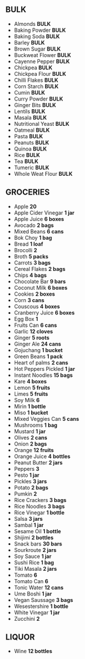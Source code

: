 ## BULK
- Almonds 				**BULK**
- Baking Powder 		**BULK**
- Baking Soda 			**BULK**
- Barley 				**BULK**
- Brown Sugar 			**BULK**
- Buckweat Flower  		**BULK**
- Cayenne Pepper 		**BULK**
- Chickpea 				**BULK**
- Chickpea Flour 		**BULK**
- Chilli Flakes 		**BULK**
- Corn Starch 			**BULK**
- Cumin 				**BULK**
- Curry Powder 			**BULK**
- Ginger Bits 			**BULK**
- Lentils 				**BULK**
- Masala 				**BULK**
- Nutritional Yeast 	**BULK**
- Oatmeal 				**BULK**
- Pasta 				**BULK**
- Peanuts 				**BULK**
- Quinoa 				**BULK**
- Rice 					**BULK**
- Tea 					**BULK**
- Tumeric 				**BULK**
- Whole Weat Flour 		**BULK**

## GROCERIES
- Apple					**20**
- Apple Cider Vinegar	**1 jar**
- Apple Juice			**6 boxes**
- Avocado 				**2 bags**
- Mixed Beans 			**6 cans**
- Bok Choy 				**1 bag**
- Bread 				**1 loaf**
- Brocolli 				**2**
- Broth 		 		**5 packs**
- Carrots 				**3 bags**
- Cereal Flakes  		**2 bags**
- Chips 				**4 bags**
- Chocolate Bar 		**9 bars**
- Coconut Milk 			**6 boxes**
- Cookies 				**2 boxes**
- Corn 					**3 cans**
- Couscous 				**4 boxes**
- Cranberry Juice 		**6 boxes**
- Egg Box 				**1**
- Fruits Can 			**6 cans**
- Garlic 				**12 cloves**
- Ginger 				**5 roots**
- Ginger Ale 			**24 cans**
- Gojuchang 			**1 bucket**
- Green Beans 			**1 pack**
- Heart of palms 		**2 cans**
- Hot Peppers Pickled	**1 jar**
- Instant Noodles		**15 bags**
- Kare					**4 boxes**
- Lemon 				**5 fruits**
- Limes 				**5 fruits**
- Soy Milk 				**6**
- Mirin 				**1 bottle**
- Miso 					**1 bucket**
- Mixed Veggies Can 	**5 cans**
- Mushrooms 			**1 bag**
- Mustard 				**1 jar**
- Olives				**2 cans**
- Onion 				**2 bags**
- Orange 				**12 fruits**
- Orange Juice 			**4 bottles**
- Peanut Butter 	 	**2 jars**
- Peppers 				**3**
- Pesto 				**1 jar**
- Pickles 				**3 jars**
- Potato 				**2 bags**
- Pumkin 				**2**
- Rice Crackers 		**3 bags**
- Rice Noodles 			**3 bags**
- Rice Vinegar 			**1 bottle**
- Salsa 				**3 jars**
- Sambal 				**1 jar**
- Sesame Oil 			**1 bottle**
- Shijimi 				**2 bottles**
- Snack bars 			**30 bars**
- Sourkroute 			**2 jars**
- Soy Sauce 			**1 jar**
- Sushi Rice 			**1 bag**
- Tiki Masala 			**2 jars**
- Tomato 				**6**
- Tomato Can 			**6**
- Tonic Water 			**12 cans**
- Ume Boshi 			**1 jar**
- Vegan Saussage 		**3 bags**
- Wesestershire 		**1 bottle**
- White Vinegar 		**1 jar**
- Zucchini 				**2**

## LIQUOR
- Wine 					**12 bottles**